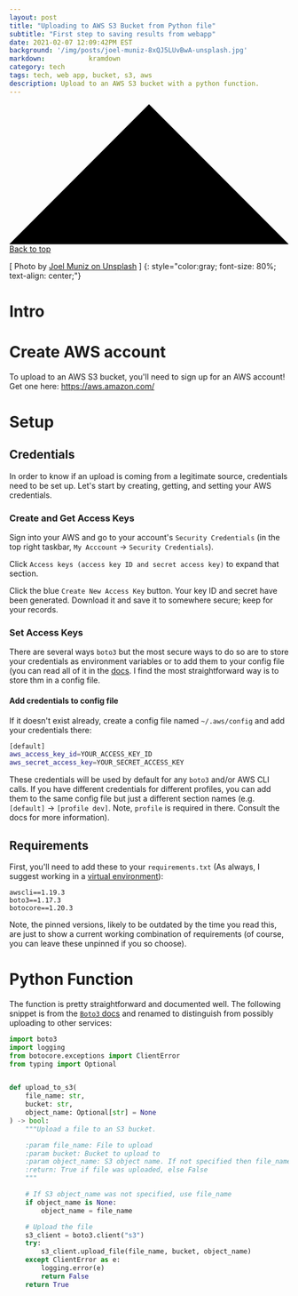 ```yaml
---
layout: post
title: "Uploading to AWS S3 Bucket from Python file"
subtitle: "First step to saving results from webapp"
date: 2021-02-07 12:09:42PM EST
background: '/img/posts/joel-muniz-8xQJ5LUvBwA-unsplash.jpg'
markdown:           kramdown
category: tech
tags: tech, web app, bucket, s3, aws 
description: Upload to an AWS S3 bucket with a python function.
---
```


  <a class="top-link hide" href="" id="js-top">
    <svg xmlns="http://www.w3.org/2000/svg" viewBox="0 0 12 6"><path d="M12 6H0l6-6z"/></svg>
      <span class="screen-reader-text">Back to top</span>
      </a>

\[ Photo by [Joel Muniz on Unsplash](https://unsplash.com/@jmuniz) \]
{: style="color:gray; font-size: 80%; text-align: center;"}

<!--
<script src="https://gist.github.com/franktcao/0683211eaf86f419dc8ea2f0eb85960c.js"></script>
-->

# Intro
# Create AWS account
To upload to an AWS S3 bucket, you'll need to sign up for an AWS account! Get one here:
https://aws.amazon.com/

# Setup
## Credentials
In order to know if an upload is coming from a legitimate source, credentials need 
to be set up. Let's start by creating, getting, and setting your AWS credentials.

### Create and Get Access Keys
Sign into your AWS and go to your account's `Security Credentials` (in the top right 
taskbar, `My Acccount` -> `Security Credentials`).

Click `Access keys (access key ID and secret access key)` to expand that section.

Click the blue `Create New Access Key` button. Your key ID and secret have been 
generated. Download it and save it to somewhere secure; keep for your records.

### Set Access Keys
There are several ways `boto3` but the most secure ways to do so are to store your 
credentials as environment variables or to add them to your config file (you can 
read all of it in the 
[docs](https://boto3.amazonaws.com/v1/documentation/api/latest/guide/credentials.html). 
I find the most straightforward way is to store thm in a config file.

#### Add credentials to config file
If it doesn't exist already, create a config file named `~/.aws/config` and add your 
credentials there:
```bash
[default]
aws_access_key_id=YOUR_ACCESS_KEY_ID
aws_secret_access_key=YOUR_SECRET_ACCESS_KEY
```
These credentials will be used by default for any `boto3` and/or AWS CLI calls. If 
you have different credentials for different profiles, you can add them to the same 
config file but just a different section names (e.g. `[default]` -> `[profile dev]`. 
Note, `profile` is required in there. Consult the docs for more information).

## Requirements
First, you'll need to add these to your `requirements.txt` (As always, I suggest 
working in a 
[virtual environment](https://franktcao.github.io/tech/2020/07/27/setting_up.html)):
```
awscli==1.19.3
boto3==1.17.3
botocore==1.20.3
```
Note, the pinned versions, likely to be outdated by the time you read this, are just 
to show a current working combination of requirements (of course, you can leave 
these unpinned if you so choose).

# Python Function
The function is pretty straightforward and documented well. The following snippet 
is from the [`Boto3` docs](https://boto3.amazonaws.com/v1/documentation/api/latest/guide/s3-uploading-files.html)
and renamed to distinguish from possibly uploading to other services:

```python
import boto3
import logging
from botocore.exceptions import ClientError
from typing import Optional


def upload_to_s3(
    file_name: str,
    bucket: str,
    object_name: Optional[str] = None
) -> bool:
    """Upload a file to an S3 bucket.

    :param file_name: File to upload
    :param bucket: Bucket to upload to
    :param object_name: S3 object name. If not specified then file_name is used
    :return: True if file was uploaded, else False
    """

    # If S3 object_name was not specified, use file_name
    if object_name is None:
        object_name = file_name

    # Upload the file
    s3_client = boto3.client("s3")
    try:
        s3_client.upload_file(file_name, bucket, object_name)
    except ClientError as e:
        logging.error(e)
        return False
    return True
```